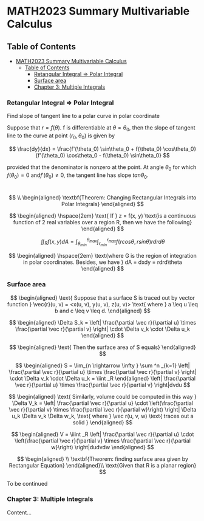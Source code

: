 # MATH2023 Summary Multivariable Calculus

## Table of Contents

- [MATH2023 Summary Multivariable Calculus](#math2023-summary-multivariable-calculus)
  - [Table of Contents](#table-of-contents)
    - [Retangular Integral =\> Polar Integral](#retangular-integral--polar-integral)
    - [Surface area](#surface-area)
    - [Chapter 3: Multiple Integrals](#chapter-3-multiple-integrals)

### Retangular Integral => Polar Integral

Find slope of tangent line to a polar curve in polar coordinate

Suppose that $r = f(\theta)$. f is differentiable at $\theta=\theta_0$, then the slope of tangent line to the curve at point $(r_0, \theta_0)$ is given by

$$
\frac{dy}{dx} = \frac{f'(\theta_0) \sin\theta_0 + f(\theta_0) \cos\theta_0}{f'(\theta_0) \cos\theta_0 - f(\theta_0) \sin\theta_0}
$$

provided that the denominator is nonzero at the point. At angle $\theta_0$ for which $f(\theta_0)=0$ and$f'(\theta_0) \neq 0$, the tangent line has slope $tan \theta_0$.

\
$$
\\
\begin{aligned}
\textbf{Theorem: Changing Rectangular Integrals into Polar Integrals}
\end{aligned}
$$

$$
\begin{aligned}
\hspace{2em} \text{ If } z = f(x, y) \text{is a continuous function of 2 real variables over a region R, then we have the following}
\end{aligned}
$$

$$
\iint_{R} f(x, y)dA = \int^{\theta_{max}}_{\theta_{min}} \int ^{r_{max}}_{r_{min}} f(rcos\theta, rsin\theta)rdr d\theta
$$

$$
\begin{aligned}
\hspace{2em} \text{where G is the region of integration in polar coordinates. Besides, we have } dA = dxdy = rdrd\theta
\end{aligned}
$$


### Surface area

$$
\begin{aligned}
\text{ Suppose that a surface S is traced out by vector function } \vec{r}(u, v) = <x(u, v), y(u, v), z(u, v)> \text{ where } a \leq u \leq b and c \leq v \leq d.
\end{aligned}
$$

$$
\begin{aligned}
\Delta S_k = \left| \frac{\partial \vec r}{\partial u} \times \frac{\partial \vec r}{\partial v} \right| \cdot \Delta v_k \cdot \Delta u_k
\end{aligned}
$$

$$
\begin{aligned}
\text{ Then the surface area of S equals}
\end{aligned}
$$

$$
\begin{aligned}
S = \lim_{n \rightarrow \infty } \sum ^n _{k=1} \left| \frac{\partial \vec r}{\partial u} \times \frac{\partial \vec r}{\partial v} \right| \cdot \Delta v_k \cdot \Delta u_k = \iint _R 
\end{aligned} \left| \frac{\partial \vec r}{\partial u} \times \frac{\partial \vec r}{\partial v} \right|dvdu
$$

$$
\begin{aligned}
\text{ Similarly, volume could be computed in this way } \Delta V_k = \left| \frac{\partial \vec r}{\partial u} \cdot \left(\frac{\partial \vec r}{\partial v} \times \frac{\partial \vec r}{\partial w}\right) \right| \Delta u_k \Delta v_k \Delta w_k, \text{ where } \vec r(u, v, w) \text{ traces out a solid }
\end{aligned}
$$

$$
\begin{aligned}
V = \iiint _R \left| \frac{\partial \vec r}{\partial u} \cdot \left(\frac{\partial \vec r}{\partial v} \times \frac{\partial \vec r}{\partial w}\right) \right|dudvdw
\end{aligned}
$$

$$
\begin{aligned}
\\
\textbf{Theorem: finding surface area given by Rectangular Equation}
\end{aligned}\\
\text{Given that R is a planar region}
$$

To be continued

### Chapter 3: Multiple Integrals
Content...